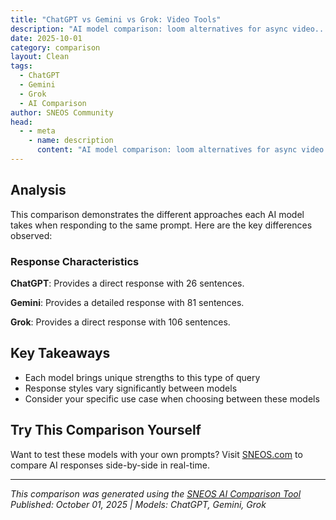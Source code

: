 ```yaml
---
title: "ChatGPT vs Gemini vs Grok: Video Tools"
description: "AI model comparison: loom alternatives for async video..."
date: 2025-10-01
category: comparison
layout: Clean
tags:
  - ChatGPT
  - Gemini
  - Grok
  - AI Comparison
author: SNEOS Community
head:
  - - meta
    - name: description
      content: "AI model comparison: loom alternatives for async video..."
---
```


<ChatComparison
  title="ChatGPT vs Gemini vs Grok: Video Tools"
  prompt="loom alternatives for async video"
  :responses='{
    "ChatGPT": "Certainly! Here are some popular alternatives to Loom for asynchronous video communication and recording:\n\n1. **Vidyard**  \n   - Features: Screen and webcam recording, video hosting, analytics, integrations with sales and marketing tools.  \n   - Use case: Great for sales teams and customer communication.\n\n2. **CloudApp**  \n   - Features: Screen recording, GIF creation, webcam recording, annotation tools, easy sharing.  \n   - Use case: Ideal for quick visual communication in teams.\n\n3. **Screencast-O-Matic**  \n   - Features: Screen and webcam recording, video editing, captions, hosting options.  \n   - Use case: Suitable for educators and content creators.\n\n4. **Vimeo Record**  \n   - Features: Screen and camera recording, video organization, sharing, and privacy controls.  \n   - Use case: Good for professional video creation with Vimeo\u2019s hosting power.\n\n5. **Soapbox by Wistia**  \n   - Features: Record webcam and screen simultaneously, simple video editing, call-to-action buttons.  \n   - Use case: Useful for marketing and sales videos.\n\n6. **Flipgrid**  \n   - Features: Video discussions platform allowing users to create and share short videos asynchronously.  \n   - Use case: Primarily education-focused but useful for team interactions.\n\n7. **Descript**  \n   - Features: Screen recording, transcription, multitrack editing, overdub.  \n   - Use case: Great for creating polished video and audio content.\n\n8. **Hippo Video**  \n   - Features: Screen and webcam recording, video editing, email and CRM integrations.  \n   - Use case: Sales, marketing, and customer support videos.\n\nEach of these tools offers asynchronous video features similar to Loom but with varying additional capabilities depending on your specific needs.",
    "Gemini": "You\u0027re looking for Loom alternatives for async video communication. Great! Here\u0027s a breakdown of some excellent options, categorized by their strengths and specific use cases, along with considerations for choosing the right one:\n\n**1.  Comprehensive Alternatives (Similar Feature Set to Loom):**\n\n*   **Vidyard:**\n    *   **Strengths:** Powerful features for video marketing, sales, and internal communications.  Excellent analytics, integrations with CRMs (Salesforce, HubSpot), and marketing automation platforms.  More robust video management and hosting capabilities than Loom.  Can also track who is watching videos and for how long, as well as where they are clicking within the video.\n    *   **Use Cases:**  Sales teams, marketing teams, internal communications for larger organizations, training, and customer support.\n    *   **Considerations:** More expensive than Loom, potentially overkill for simple internal communication.  Focus is more geared towards sales/marketing video.\n*   **CloudApp:**\n    *   **Strengths:** Not just video recording, but also screenshots, GIF creation, and annotation. Good for quick communication and visual explanations. Very easy to use.\n    *   **Use Cases:**  Support teams, product managers, designers, developers, and anyone who needs to share visual information quickly.\n    *   **Considerations:** Video editing capabilities are more basic than Loom or Vidyard.\n*   **Descript:**\n    *   **Strengths:** Primarily a podcast/audio editor, but has excellent screen recording and video editing capabilities.  **Key feature: AI-powered transcription and editing.**  Edit your videos by editing the transcript!  This is revolutionary. Includes screen recording and webcam recording as well.\n    *   **Use Cases:** Creating tutorials, editing recorded meetings, creating marketing videos, and generally anyone who needs powerful video editing capabilities.\n    *   **Considerations:**  Steeper learning curve due to the advanced editing features. More expensive than Loom for basic use, but worth it for professional video editing.\n*   **Berrycast:**\n    *   **Strengths:** Focuses on clean, simple video recording and sharing. Offers annotations, a sidebar with your face during recording, and call-to-action buttons.\n    *   **Use Cases:** Internal communication, customer support, product demos.\n    *   **Considerations:** Fewer advanced features than Vidyard or Descript, but a good balance of usability and functionality.\n*   **Vimeo Record (Vimeo):**\n    *   **Strengths:** Integrates seamlessly with Vimeo\u0027s video platform.  Clean interface, good video quality, and easy sharing. If you already use Vimeo, this is a natural choice.\n    *   **Use Cases:** Internal communication, presentations, tutorials, sharing drafts for feedback.\n    *   **Considerations:**  Requires a Vimeo account (even the free version). Best suited for those already within the Vimeo ecosystem.\n*   **Sendspark:**\n     * **Strengths:** Personalization is key, with a focus on embedding video directly into emails.  Integrates with popular email platforms and CRMs.  Good for sales outreach and customer engagement.\n     * **Use Cases:** Sales teams, customer success, marketing.\n     * **Considerations:**  Best if your primary use case is embedding video within email. Video editing capabilities are more basic.\n\n**2. Alternatives for Specific Use Cases:**\n\n*   **For Developers (code sharing):**\n    *   **ScreenPal (formerly Screencast-O-Matic):** A widely used tool with good screen recording, editing, and sharing features.\n    *   **Recordit:** Very simple, quick screen recording for GIFs and short videos.\n*   **For Internal Communications (Teams/Slack Focused):**\n    *   **Microsoft Stream:** If you\u0027re heavily invested in the Microsoft ecosystem (Teams, Office 365), Stream is a strong contender. It\u0027s included in many Microsoft subscriptions.\n    *   **Slack Huddles/Clips:** Slack\u0027s built-in features are improving. Huddles are great for quick real-time chats, and Clips are for async video messages within Slack.\n*   **For Customer Support:**\n    *   **BombBomb:** Focuses on personal video messages to build relationships with customers.\n    *   **Helpjuice:** (If you\u0027re also looking for a knowledge base) Integrates video into your knowledge base articles.\n*   **For Teaching/Training:**\n    *   **OBS Studio:** A free and open-source tool, but more complex to set up. Great for recording longer videos with multiple sources (screen, webcam, overlays).\n    *   **Camtasia:** Powerful screen recording and video editing software. More features than Loom, but also more expensive and a steeper learning curve.\n*   **For quick screen recording:**\n    *   **Quicktime (Mac) / Xbox Game Bar (Windows):** If you just need basic screen recording, these built-in tools are free and easy to use.\n\n**3.  Open-Source Alternatives:**\n\n*   **OBS Studio:** (Mentioned above, but worth highlighting as a powerful, free, open-source option.)  Great for recording and streaming.\n*   **SimpleScreenRecorder:** A Linux-based screen recorder with good performance.\n\n**Key Considerations When Choosing:**\n\n*   **Budget:** Loom has different pricing tiers, so compare that to the alternatives. Some offer free plans with limitations.\n*   **Ease of Use:** How quickly can you and your team learn and use the tool?\n*   **Features:** What specific features do you need? (Editing, annotation, integrations, analytics, custom branding)\n*   **Integrations:** Does the tool integrate with the other apps you use (CRM, email, collaboration tools)?\n*   **Video Hosting:**  Where will your videos be stored and how will they be delivered?  (Loom hosts the videos, some alternatives require you to host them yourself.)\n*   **Security and Privacy:**  Consider the security features and data privacy policies of each platform.\n*   **Team Size:**  Does the pricing scale well as your team grows?\n*   **Customer Support:**  Is good support available if you run into issues?\n\n**A Table Summarizing the Options:**\n\n| Feature          | Loom            | Vidyard         | CloudApp        | Descript           | Berrycast         | Vimeo Record      | Microsoft Stream  |\n|-------------------|-----------------|-----------------|-----------------|--------------------|-----------------|-----------------|-------------------|\n| **Core Function** | Async Video    | Video Platform | Visual Comms   | Video Editor       | Async Video    | Async Video   | Video Platform    |\n| **Price**          | Paid \u002B Free     | Paid \u002B Free     | Paid \u002B Free     | Paid \u002B Free         | Paid \u002B Free     | Paid \u002B Free     | Included with MS |\n| **Ease of Use**   | Very Easy       | Moderate       | Easy           | Moderate to Hard   | Easy           | Easy           | Moderate          |\n| **Editing**       | Basic          | Moderate       | Basic          | Excellent          | Basic          | Basic           | Basic           |\n| **Integrations**  | Good            | Excellent      | Good           | Good               | Good            | Good            | Excellent (MS)  |\n| **Analytics**     | Basic          | Excellent      | Basic          | Basic          | Basic          | Basic           | Basic           |\n| **Best For**      | Internal Comms | Sales/Marketing | Quick Comms    | Pro Video Editing | Support/Demos | Vimeo Users     | MS Ecosystem     |\n\n**Recommendation:**\n\n*   **For a direct Loom replacement with similar ease of use and functionality:** Start with CloudApp or Berrycast.\n*   **For more robust video marketing and sales capabilities:** Vidyard is the leading option.\n*   **For powerful video editing (especially with transcription):** Descript is the game-changer.\n*   **If you\u0027re heavily invested in the Microsoft ecosystem:** Microsoft Stream is a solid choice.\n\n**Next Steps:**\n\n1.  **Identify your key requirements:** What problems are you trying to solve with async video?\n2.  **Shortlist 2-3 options:** Based on your requirements, pick a few alternatives to try.\n3.  **Sign up for free trials:** Test out the tools and see which ones fit your workflow.\n4.  **Get feedback from your team:** Make sure the tool you choose is easy for everyone to use.\n\nGood luck finding the perfect Loom alternative!  Let me know if you have more specific questions.\n",
    "Grok": "If you\u0027re looking for alternatives to Loom for async video communication, there are several tools that offer similar functionality for recording and sharing videos asynchronously. These tools are great for team collaboration, remote work, tutorials, or customer communication. Below is a list of popular alternatives:\n\n---\n\n### 1. Vidyard\n   - **Overview**: Vidyard is a video platform focused on business communication, marketing, and sales. It allows users to record and share videos asynchronously.\n   - **Key Features**:\n     - Screen and webcam recording.\n     - Video hosting and analytics (viewer engagement tracking).\n     - Integration with tools like Slack, Microsoft Teams, and CRMs (e.g., HubSpot, Salesforce).\n     - Custom branding and call-to-action buttons.\n   - **Pricing**: Free plan available; paid plans start at $19/month for advanced features.\n   - **Best For**: Sales teams, marketing, and customer success teams.\n\n---\n\n### 2. BombBomb\n   - **Overview**: BombBomb focuses on personalized video messaging, often for sales and customer outreach, with async video capabilities.\n   - **Key Features**:\n     - Record and send videos via email, text, or social media.\n     - Integration with email clients and CRMs.\n     - Video analytics and tracking.\n     - Mobile app for recording on the go.\n   - **Pricing**: Starts at $33/month (billed annually); offers a free trial.\n   - **Best For**: Sales professionals and customer-facing teams.\n\n---\n\n### 3. Soapbox by Wistia\n   - **Overview**: Soapbox is a free tool by Wistia that allows users to record videos with a split-screen view (webcam \u002B screen) for async communication.\n   - **Key Features**:\n     - Simple screen and webcam recording.\n     - Basic editing tools (trimming, switching layouts).\n     - Shareable links and embed options.\n     - Upgrade to Wistia for advanced hosting and analytics.\n   - **Pricing**: Free to use; Wistia plans start at $19/month for additional features.\n   - **Best For**: Educators, small teams, or anyone needing a free async video tool.\n\n---\n\n### 4. Vimeo Record\n   - **Overview**: Vimeo Record is a free extension and platform for recording and sharing videos, with a focus on collaboration.\n   - **Key Features**:\n     - Screen and webcam recording directly from the browser (via Chrome extension).\n     - Automatic uploads to Vimeo for easy sharing.\n     - Privacy controls and team collaboration features.\n     - Integration with Vimeo\u2019s broader platform for advanced editing and hosting.\n   - **Pricing**: Free for basic recording; Vimeo Plus starts at $7/month for more storage and features.\n   - **Best For**: Teams and creators who already use Vimeo or need a simple recording tool.\n\n---\n\n### 5. Snagit (by TechSmith)\n   - **Overview**: Snagit is primarily a screen capture tool, but it also offers video recording for async communication and tutorials.\n   - **Key Features**:\n     - Screen recording with annotations and basic editing.\n     - Ability to capture scrolling windows or specific areas.\n     - GIF creation and image editing as bonus features.\n     - Direct sharing options via links or integrations.\n   - **Pricing**: One-time purchase of $62.99 (includes 1 year of maintenance); no free plan.\n   - **Best For**: Professionals creating detailed tutorials or documentation.\n\n---\n\n### 6. Screencastify\n   - **Overview**: Screencastify is a popular screen recording tool, often used for education and team communication.\n   - **Key Features**:\n     - Record screen, webcam, or both with a browser extension.\n     - Basic editing tools (trim, crop, add text).\n     - Auto-save to Google Drive or export as MP4.\n     - Team collaboration features in paid plans.\n   - **Pricing**: Free plan with limited features (5-minute recording limit); paid plans start at $7/month.\n   - **Best For**: Educators, small teams, or anyone needing a lightweight recording tool.\n\n---\n\n### 7. CloudApp\n   - **Overview**: CloudApp is a visual communication tool for recording and sharing async videos, GIFs, and screenshots.\n   - **Key Features**:\n     - Screen recording and webcam capture.\n     - Instant sharing via unique links.\n     - Annotation tools for added clarity.\n     - Integrates with Slack, Trello, and other productivity tools.\n   - **Pricing**: Free plan with basic features; paid plans start at $9.95/month.\n   - **Best For**: Remote teams and customer support.\n\n---\n\n### 8. Zight (formerly CloudApp)\n   - **Overview**: Zight is the rebranded version of CloudApp, offering similar async video and screen recording capabilities with a modern interface.\n   - **Key Features**:\n     - Record screen or webcam with ease.\n     - Share via links with expiration options for privacy.\n     - Visual collaboration tools like annotations.\n     - Integration with popular tools like Slack and Zendesk.\n   - **Pricing**: Free plan available; paid plans start at $8/month (billed annually).\n   - **Best For**: Teams needing fast, secure video sharing.\n\n---\n\n### 9. Tella\n   - **Overview**: Tella is a modern async video tool designed for remote teams to communicate effectively with polished recordings.\n   - **Key Features**:\n     - Record screen, webcam, or both with customizable layouts.\n     - Built-in editing tools (trim, add text, transitions).\n     - Collaboration features for teams (comments, feedback).\n     - Shareable links with branding options.\n   - **Pricing**: Free plan with limited features; paid plans start at $19/month.\n   - **Best For**: Remote teams and startups looking for a Loom-like experience.\n\n---\n\n### 10. Camtasia (by TechSmith)\n   - **Overview**: Camtasia is a more advanced screen recording and video editing tool, suitable for async video communication with higher production quality.\n   - **Key Features**:\n     - Full-featured screen recording and webcam capture.\n     - Robust editing suite (effects, transitions, annotations).\n     - Export in multiple formats or share directly.\n     - Templates for quick video creation.\n   - **Pricing**: One-time purchase of $299.99; no free plan.\n   - **Best For**: Professionals creating polished training videos or presentations.\n\n---\n\n### 11. Dubb\n   - **Overview**: Dubb is a video communication platform focused on sales, marketing, and personalized outreach with async video.\n   - **Key Features**:\n     - Record and send videos via email, SMS, or social media.\n     - Customizable video landing pages.\n     - Analytics for tracking viewer engagement.\n     - Mobile app for recording on the go.\n   - **Pricing**: Free plan with basic features; paid plans start at $40/month.\n   - **Best For**: Sales and marketing teams.\n\n---\n\n### Comparison Table:\n\n| Tool            | Free Plan? | Starting Price (Paid) | Best For                     | Key Strength               |\n|-----------------|------------|-----------------------|------------------------------|----------------------------|\n| Vidyard         | Yes        | $19/month            | Sales \u0026 Marketing           | Analytics \u0026 Integrations   |\n| BombBomb        | No         | $33/month            | Sales \u0026 Outreach            | Personalized Messaging     |\n| Soapbox (Wistia)| Yes        | $19/month (Wistia)   | Educators \u0026 Small Teams     | Free \u0026 Simple Recording    |\n| Vimeo Record    | Yes        | $7/month (Vimeo Plus)| Creators \u0026 Teams            | Privacy Controls           |\n| Snagit          | No         | $62.99 (one-time)    | Tutorials \u0026 Documentation   | Annotations \u0026 Editing      |\n| Screencastify   | Yes        | $7/month             | Education \u0026 Small Teams     | Lightweight \u0026 Easy to Use  |\n| CloudApp/Zight  | Yes        | $8-$9.95/month       | Remote Teams                | Fast Sharing \u0026 Visuals     |\n| Tella           | Yes        | $19/month            | Remote Teams \u0026 Startups     | Modern Interface \u0026 Editing |\n| Camtasia        | No         | $299.99 (one-time)   | Professional Content        | Advanced Editing           |\n| Dubb            | Yes        | $40/month            | Sales \u0026 Marketing           | Custom Landing Pages       |\n\n---\n\n### How to Choose the Right Alternative:\n- **Budget**: If you\u2019re looking for a free tool, consider Soapbox, Vimeo Record, or Screencastify.\n- **Use Case**: For sales and personalized outreach, try Vidyard, BombBomb, or Dubb. For education or tutorials, Screencastify or Snagit work well.\n- **Team Collaboration**: Tools like Tella, CloudApp/Zight, and Vidyard offer great team features.\n- **Editing Needs**: For advanced editing, go for Camtasia or Snagit.\n\nLet me know if you\u2019d like a deeper dive into any of these tools or help with specific use cases!"
  }'
  published-date="16:22"
/>

## Analysis

This comparison demonstrates the different approaches each AI model takes when responding to the same prompt. Here are the key differences observed:

### Response Characteristics

**ChatGPT**: Provides a direct response with 26 sentences. 

**Gemini**: Provides a detailed response with 81 sentences. 

**Grok**: Provides a direct response with 106 sentences. 

## Key Takeaways

- Each model brings unique strengths to this type of query
- Response styles vary significantly between models
- Consider your specific use case when choosing between these models

## Try This Comparison Yourself

Want to test these models with your own prompts? Visit [SNEOS.com](https://sneos.com) to compare AI responses side-by-side in real-time.

---

*This comparison was generated using the [SNEOS AI Comparison Tool](https://sneos.com)*
*Published: October 01, 2025 | Models: ChatGPT, Gemini, Grok*
